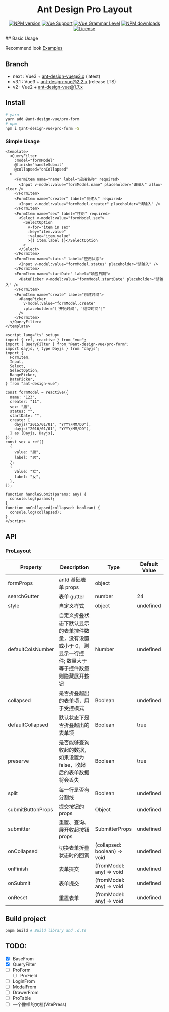 <h1 align="center">
Ant Design Pro Layout
</h1>

<div align="center">

[![NPM version](https://img.shields.io/npm/v/@ant-design-vue/pro-layout/latest?style=flat)](https://npmjs.org/package/@ant-design-vue/pro-layout) [![Vue Support](https://img.shields.io/badge/support-Vue3-green?style=flat)](./package.json) [![Vue Grammar Level](https://img.shields.io/badge/full-Composition%20API-blue?style=flat)](https://v3.vuejs.org/guide/composition-api-introduction.html) [![NPM downloads](http://img.shields.io/npm/dm/@ant-design-vue/pro-layout.svg?style=flat)](https://npmjs.org/package/@ant-design-vue/pro-layout) [![License](https://img.shields.io/github/license/vueComponent/pro-layout)](./LICENSE)

</div>
## Basic Usage

Recommend look [Examples](./examples/)

## Branch

- next : Vue3 + ant-design-vue@3.x (latest)
- v3.1 : Vue3 + ant-design-vue@2.2.x (release LTS)
- v2 : Vue2 + ant-design-vue@1.7.x

## Install

```bash
# yarn
yarn add @ant-design-vue/pro-form
# npm
npm i @ant-design-vue/pro-form -S
```

### Simple Usage

```vue
<template>
  <QueryFilter
    :model="formModel"
    @finish="handleSubmit"
    @collapsed="onCollapsed"
  >
    <FormItem name="name" label="应用名称" required>
      <Input v-model:value="formModel.name" placeholder="请输入" allow-clear />
    </FormItem>
    <FormItem name="creater" label="创建人" required>
      <Input v-model:value="formModel.creater" placeholder="请输入" />
    </FormItem>
    <FormItem name="sex" label="性别" required>
      <Select v-model:value="formModel.sex">
        <SelectOption
          v-for="item in sex"
          :key="item.value"
          :value="item.value"
          >{{ item.label }}</SelectOption
        >
      </Select>
    </FormItem>
    <FormItem name="status" label="应用状态">
      <Input v-model:value="formModel.status" placeholder="请输入" />
    </FormItem>
    <FormItem name="startDate" label="响应日期">
      <DatePicker v-model:value="formModel.startDate" placeholder="请输入" />
    </FormItem>
    <FormItem name="create" label="创建时间">
      <RangePicker
        v-model:value="formModel.create"
        :placeholder="['开始时间', '结束时间']"
      />
    </FormItem>
  </QueryFilter>
</template>

<script lang="ts" setup>
import { ref, reactive } from "vue";
import { QueryFilter } from "@ant-design-vue/pro-form";
import dayjs, { type Dayjs } from "dayjs";
import {
  FormItem,
  Input,
  Select,
  SelectOption,
  RangePicker,
  DatePicker,
} from "ant-design-vue";

const formModel = reactive({
  name: "123",
  creater: "11",
  sex: "男",
  status: "",
  startDate: "",
  create: [
    dayjs("2015/01/01", "YYYY/MM/DD"),
    dayjs("2016/01/01", "YYYY/MM/DD"),
  ] as [Dayjs, Dayjs],
});
const sex = ref([
  {
    value: "男",
    label: "男",
  },
  {
    value: "女",
    label: "女",
  },
]);

function handleSubmit(params: any) {
  console.log(params);
}
function onCollapsed(collapsed: boolean) {
  console.log(collapsed);
}
</script>
```

## API

### ProLayout

| Property          | Description                                                                                                  | Type                         | Default Value |
| ----------------- | ------------------------------------------------------------------------------------------------------------ | ---------------------------- | ------------- |
| formProps         | antd 基础表单 props                                                                                          | object                       |               |
| searchGutter      | 表单 gutter                                                                                                  | number                       | 24            |
| style             | 自定义样式                                                                                                   | object                       | undefined     |
| defaultColsNumber | 自定义折叠状态下默认显示的表单控件数量，没有设置或小于 0，则显示一行控件; 数量大于等于控件数量则隐藏展开按钮 | Number                       | undefined     |
| collapsed         | 是否折叠超出的表单项，用于受控模式                                                                           | Boolean                      | undefined     |
| defaultCollapsed  | 默认状态下是否折叠超出的表单项                                                                               | Boolean                      | true          |
| preserve          | 是否能够查询收起的数据，如果设置为 false，收起后的表单数据将会丢失                                           | Boolean                      | true          |
| split             | 每一行是否有分割线                                                                                           | Boolean                      | undefined     |
| submitButtonProps | 提交按钮的 props                                                                                             | Object                       | undefined     |
| submitter         | 重置、查询、展开收起按钮 props                                                                               | SubmitterProps               | undefined     |
| onCollapsed       | 切换表单折叠状态时的回调                                                                                     | (collapsed: boolean) => void | undefined     |
| onFinish          | 表单提交                                                                                                     | (fromModel: any) => void     | undefined     |
| onSubmit          | 表单提交                                                                                                     | (fromModel: any) => void     | undefined     |
| onReset           | 重置表单                                                                                                     | (fromModel: any) => void     | undefined     |

## Build project

```bash
pnpm build # Build library and .d.ts
```

## TODO:

- [x] BaseFrom
- [x] QueryFilter
- [ ] ProForm
  - [ ] ProField
- [ ] LoginFrom
- [ ] ModalFrom
- [ ] DrawerFrom
- [ ] ProTable
- [ ] 一个像样的文档(VitePress)
